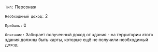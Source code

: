 `Тип:` Персонаж

`Необходимый доход:` 2

`Прибыль:` 0

`Описание:` Забирает полученный доход от здания - на территории этого здания должны быть карты, которые ещё не получили необходимый доход.
